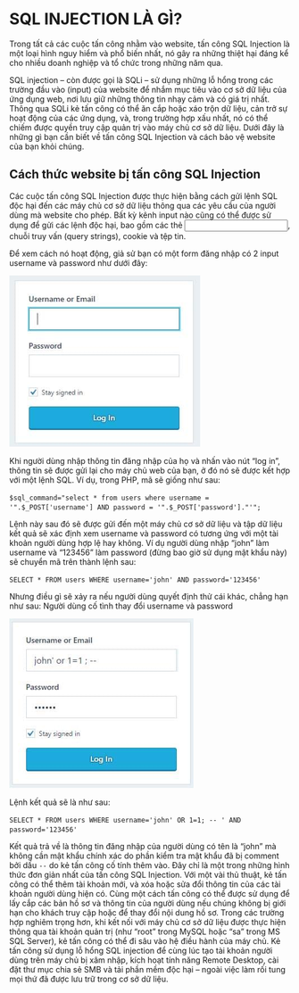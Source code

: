 # SQL INJECTION LÀ GÌ?
Trong tất cả các cuộc tấn công nhằm vào website, tấn công SQL Injection là một loại hình nguy hiểm và phổ biến nhất, nó gây ra những thiệt hại đáng kể cho nhiều doanh nghiệp và tổ chức trong những năm qua.

SQL injection – còn được gọi là SQLi – sử dụng những lỗ hổng trong các trường đầu vào (input) của website để nhắm mục tiêu vào cơ sở dữ liệu của ứng dụng web, nơi lưu giữ những thông tin nhạy cảm và có giá trị nhất. Thông qua SQLi kẻ tấn công có thể ăn cắp hoặc xáo trộn dữ liệu, cản trở sự hoạt động của các ứng dụng, và, trong trường hợp xấu nhất, nó có thể chiếm được quyền truy cập quản trị vào máy chủ cơ sở dữ liệu. Dưới đây là những gì bạn cần biết về tấn công SQL Injection và cách bảo vệ website của bạn khỏi chúng.
## Cách thức website bị tấn công SQL Injection

Các cuộc tấn công SQL Injection được thực hiện bằng cách gửi lệnh SQL độc hại đến các máy chủ cơ sở dữ liệu thông qua các yêu cầu của người dùng mà website cho phép. Bất kỳ kênh input nào cũng có thể được sử dụng để gửi các lệnh độc hại, bao gồm các thẻ <input>, chuỗi truy vấn (query strings), cookie và tệp tin.

Để xem cách nó hoạt động, giả sử bạn có một form đăng nhập có 2 input username và password như dưới đây:

![Form đăng nhập](images/Form-đăng-nhập.jpg)

Khi người dùng nhập thông tin đăng nhập của họ và nhấn vào nút “log in”, thông tin sẽ được gửi lại cho máy chủ web của bạn, ở đó nó sẽ được kết hợp với một lệnh SQL. Ví dụ, trong PHP, mã sẽ giống như sau:

`$sql_command="select * from users where username = '".$_POST['username'] AND password = '".$_POST['password']."'";`

Lệnh này sau đó sẽ được gửi đến một máy chủ cơ sở dữ liệu và tập dữ liệu kết quả sẽ xác định xem username và password có tương ứng với một tài khoản người dùng hợp lệ hay không. Ví dụ người dùng nhập “john” làm username và “123456” làm password (đừng bao giờ sử dụng mật khẩu này) sẽ chuyển mã trên thành lệnh sau:

`SELECT * FROM users WHERE username='john' AND password='123456'`

Nhưng điều gì sẽ xảy ra nếu người dùng quyết định thử cái khác, chẳng hạn như sau:
Người dùng cố tình thay đổi username và password

![Thay đổi tên đăng nhập độc hại](images/Thay-đổi-username-và-password-độc-hại.jpg)

Lệnh kết quả sẽ là như sau:

`SELECT * FROM users WHERE username='john' OR 1=1; -- ' AND password='123456'`

Kết quả trả về là thông tin đăng nhập của người dùng có tên là “john” mà không cần mật khẩu chính xác do phần kiểm tra mật khẩu đã bị comment bởi dấu `--` do kẻ tấn công cố tính thêm vào.
Đây chỉ là một trong những hình thức đơn giản nhất của tấn công SQL Injection. Với một vài thủ thuật, kẻ tấn công có thể thêm tài khoản mới, và xóa hoặc sửa đổi thông tin của các tài khoản người dùng hiện có. Cùng một cách tấn công có thể được sử dụng để lấy cắp các bản hồ sơ và thông tin của người dùng nếu chúng không bị giới hạn cho khách truy cập hoặc để thay đổi nội dung hồ sơ.
Trong các trường hợp nghiêm trọng hơn, khi kết nối với máy chủ cơ sở dữ liệu được thực hiện thông qua tài khoản quản trị (như “root” trong MySQL hoặc “sa” trong MS SQL Server), kẻ tấn công có thể đi sâu vào hệ điều hành của máy chủ. Kẻ tấn công sử dụng lỗ hổng SQL injection để cùng lúc tạo tài khoản người dùng trên máy chủ bị xâm nhập, kích hoạt tính năng Remote Desktop, cài đặt thư mục chia sẻ SMB và tải phần mềm độc hại – ngoài việc làm rối tung mọi thứ đã được lưu trữ trong cơ sở dữ liệu.